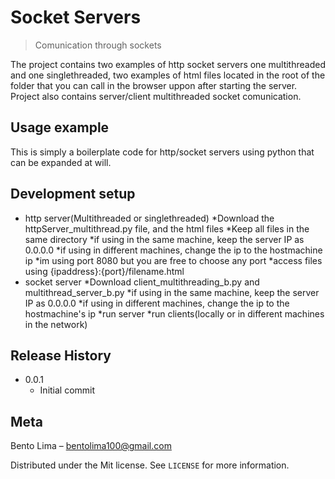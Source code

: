 # Socket Servers
> Comunication through sockets

The project contains two examples of http socket servers one multithreaded and one singlethreaded, two examples of html files located in the root of the folder
that you can call in the browser uppon after starting the server. Project also contains server/client multithreaded socket comunication.

## Usage example

This is  simply a boilerplate code for http/socket servers using python that can be expanded at will.

## Development setup
* http server(Multithreaded or singlethreaded)
    *Download the httpServer_multithread.py file, and the html files
  *Keep all files in the same directory
  *if using in the same machine, keep the server IP as 0.0.0.0
  *if using in different machines, change the ip to the hostmachine ip
  *im using port 8080 but you are free to choose any port
  *access files using {ipaddress}:{port}/filename.html
* socket server
  *Download client_multithreading_b.py and multithread_server_b.py
  *if using in the same machine, keep the server IP as 0.0.0.0
  *if using in different machines, change the ip to the hostmachine's ip
  *run server
  *run clients(locally or in different machines in the network)
  
## Release History

* 0.0.1
    * Initial commit

## Meta

Bento Lima – bentolima100@gmail.com

Distributed under the Mit license. See ``LICENSE`` for more information.
